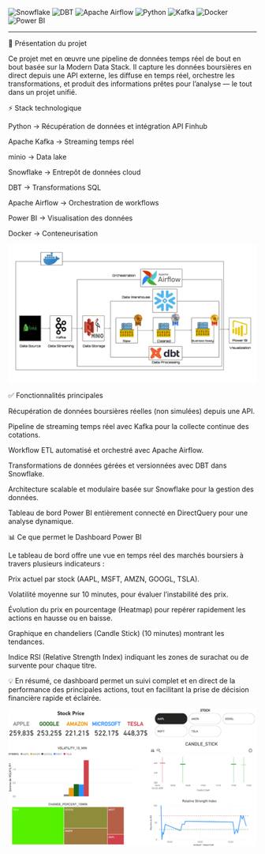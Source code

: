 
![Snowflake](https://img.shields.io/badge/Snowflake-29B5E8?logo=snowflake&logoColor=white)
![DBT](https://img.shields.io/badge/dbt-FF694B?logo=dbt&logoColor=white)
![Apache Airflow](https://img.shields.io/badge/Apache%20Airflow-017CEE?logo=apacheairflow&logoColor=white)
![Python](https://img.shields.io/badge/Python-3776AB?logo=python&logoColor=white)
![Kafka](https://img.shields.io/badge/Apache%20Kafka-231F20?logo=apachekafka&logoColor=white)
![Docker](https://img.shields.io/badge/Docker-2496ED?logo=docker&logoColor=white)
![Power BI](https://img.shields.io/badge/Power%20BI-F2C811?logo=powerbi&logoColor=black)

---

📌 Présentation du projet

Ce projet met en œuvre une pipeline de données temps réel de bout en bout basée sur la Modern Data Stack.
Il capture les données boursières en direct depuis une API externe, les diffuse en temps réel, orchestre les transformations, et produit des informations prêtes pour l’analyse — le tout dans un projet unifié.

⚡ Stack technologique

Python → Récupération de données et intégration API Finhub

Apache Kafka → Streaming temps réel

minio → Data lake

Snowflake → Entrepôt de données cloud

DBT → Transformations SQL

Apache Airflow → Orchestration de workflows

Power BI → Visualisation des données

Docker → Conteneurisation

<img src="images/Architecture.png" alt="Architecture" width="800"/>

✅ Fonctionnalités principales

Récupération de données boursières réelles (non simulées) depuis une API.

Pipeline de streaming temps réel avec Kafka pour la collecte continue des cotations.

Workflow ETL automatisé et orchestré avec Apache Airflow.

Transformations de données gérées et versionnées avec DBT dans Snowflake.

Architecture scalable et modulaire basée sur Snowflake pour la gestion des données.

Tableau de bord Power BI entièrement connecté en DirectQuery pour une analyse dynamique.

📊 Ce que permet le Dashboard Power BI

Le tableau de bord offre une vue en temps réel des marchés boursiers à travers plusieurs indicateurs :

Prix actuel par stock (AAPL, MSFT, AMZN, GOOGL, TSLA).

Volatilité moyenne sur 10 minutes, pour évaluer l’instabilité des prix.

Évolution du prix en pourcentage (Heatmap) pour repérer rapidement les actions en hausse ou en baisse.

Graphique en chandeliers (Candle Stick) (10 minutes) montrant les tendances.

Indice RSI (Relative Strength Index) indiquant les zones de surachat ou de survente pour chaque titre.

💡 En résumé, ce dashboard permet un suivi complet et en direct de la performance des principales actions, tout en facilitant la prise de décision financière rapide et éclairée.

<img src="images/dashboard.png" alt="Architecture" width="800"/>


